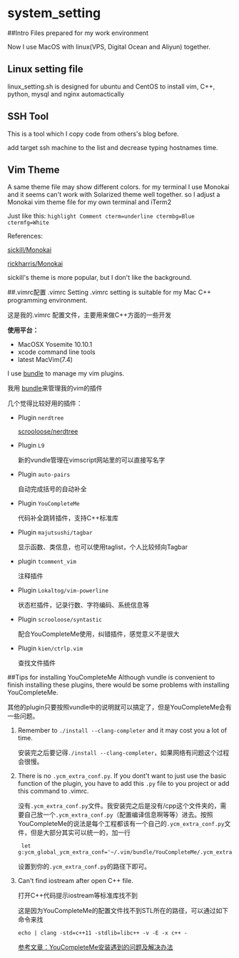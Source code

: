 system_setting
==============
##Intro
Files prepared for my work environment

Now I use MacOS with linux(VPS, Digital Ocean and Aliyun) together.

## Linux setting file 
linux_setting.sh is designed for ubuntu and CentOS to install vim, C++, python, mysql and nginx automactically

## SSH Tool 
This is a tool which I copy code from others's blog before.

add target ssh machine to the list and decrease typing hostnames time.

## Vim Theme
A same theme file may show different colors. for my terminal I use Monokai and it seems can't work with Solarized theme well together. so I adjust a Monokai vim theme file for my own terminal and iTerm2

Just like this:
	```
	highlight Comment cterm=underline ctermbg=Blue ctermfg=White
	```

References:

[sickill/Monokai](https://github.com/sickill/vim-monokai/blob/master/colors/monokai.vim)

[rickharris/Monokai](https://github.com/rickharris/vim-monokai/blob/master/colors/monokai.vim)

sickill's theme is more popular, but I don't like the background.

##.vimrc配置 .vimrc Setting
.vimrc setting is suitable for my Mac C++ programming environment.

这是我的.vimrc 配置文件，主要用来做C++方面的一些开发

**使用平台：**

- MacOSX Yosemite 10.10.1
- xcode command line tools
- latest MacVim(7.4)

I use [bundle](https://github.com/gmarik/Vundle.vim) to manage my vim plugins.

我用 [bundle](https://github.com/gmarik/Vundle.vim)来管理我的vim的插件

几个觉得比较好用的插件：

- Plugin `nerdtree`

	[scrooloose/nerdtree](https://github.com/scrooloose/nerdtree)

- Plugin `L9`

	新的vundle管理在vimscript网站里的可以直接写名字

- Plugin `auto-pairs`

	自动完成括号的自动补全

- Plugin `YouCompleteMe`
	
	代码补全跳转插件，支持C++标准库

- Plugin `majutsushi/tagbar`  

	显示函数、类信息，也可以使用taglist，个人比较倾向Tagbar

- plugin `tcomment_vim` 

	注释插件

- Plugin `Lokaltog/vim-powerline`

	状态栏插件，记录行数、字符编码、系统信息等

- Plugin `scrooloose/syntastic` 

	配合YouCompleteMe使用，纠错插件，感觉意义不是很大
- Plugin `kien/ctrlp.vim`
	
	查找文件插件


##Tips for installing YouCompleteMe
Although vundle is convenient to finish installing these plugins, there would be some problems with installing YouCompleteMe.

其他的plugin只要按照vundle中的说明就可以搞定了，但是YouCompleteMe会有一些问题。


1. Remember to `./install --clang-completer` and it may cost you a lot of time.

	安装完之后要记得`./install --clang-completer`，如果网络有问题这个过程会很慢。

2. There is no `.ycm_extra_conf.py`. If you dont't want to just use the basic function of the plugin, you have to add this `.py` file to you project or add this command to .vimrc.

	没有`.ycm_extra_conf.py`文件。我安装完之后是没有/cpp这个文件夹的，需要自己放一个`.ycm_extra_conf.py`（配置编译信息啊等等）进去。按照YouCompleteMe的说法是每个工程都该有一个自己的`.ycm_extra_conf.py`文件，但是大部分其实可以统一的，加一行

		let g:ycm_global_ycm_extra_conf='~/.vim/bundle/YouCompleteMe/.ycm_extra_conf.py
		
	设置到你的`.ycm_extra_conf.py`的路径下即可。

3. Can't find iostream after open C++ file.

	打开C++代码提示iostream等标准库找不到

  	这是因为YouCompleteMe的配置文件找不到STL所在的路径，可以通过如下命令来找
  	
  	`echo | clang -std=c++11 -stdlib=libc++ -v -E -x c++ -`
  	
  	[参考文章：YouCompleteMe安装遇到的问题及解决办法](http://blog.marchtea.com/archives/175)

